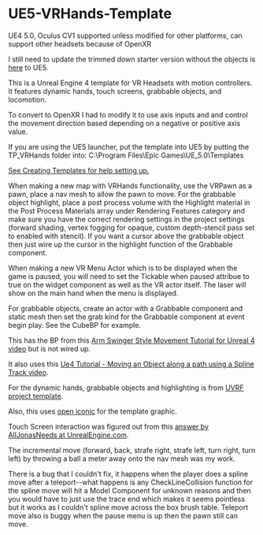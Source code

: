 # UE5-VRHands-Template

UE4 5.0, Oculus CV1 supported unless modified for other platforms, can support other headsets because of OpenXR


I still need to update the trimmed down starter version without the objects is <a href="https://github.com/DanielRBowen/UE4-VR-XPlatform-Menu" target="_blank">here</a> to UE5.

This is a Unreal Engine 4 template for VR Headsets with motion controllers. It features dynamic hands, touch screens, grabbable objects, and locomotion.

To convert to OpenXR I had to modify it to use axis inputs and and control the movement direction based depending on a negative or positive axis value.

If you are using the UE5 launcher, put the template into UE5 by putting the TP_VRHands folder into: 
C:\Program Files\Epic Games\UE_5.0\Templates

<a href="https://docs.unrealengine.com/en-US/Engine/Basics/Projects/CreatingTemplates" target="_blank">See Creating Templates for help setting up.</a>

When making a new map with VRHands functionality, use the VRPawn as a pawn, place a nav mesh to allow the pawn to move. For the grabbable object highlight, place a post process volume with the Highlight material in the Post Process Materials array under Rendering Features category and make sure you have the correct rendering settings in the project settings (forward shading, vertex fogging for opaque, custom depth-stencil pass set to enabled with stencil). If you want a cursor above the grabbable object then just wire up the cursor in the highlight function of the Grabbable component.

When making a new VR Menu Actor which is to be displayed when the game is paused, you will need to set the Tickable when paused attribue to true on the widget component as well as the VR actor itself. The laser will show on the main hand when the menu is displayed.

For grabbable objects, create an actor with a Grabbable component and static mesh then set the grab kind for the Grabbable component at event begin play. See the CubeBP for example.

This has the BP from this <a href="https://youtu.be/lMieSD_7nSg" target="_blank">Arm Swinger Style Movement Tutorial for Unreal 4 video</a> but is not wired up.

It also uses this <a href="https://youtu.be/bWXI91FdMtk" target="_blank">Ue4 Tutorial - Moving an Object along a path using a Spline Track video</a>.

For the dynamic hands, grabbable objects and highlighting is from <a href="https://forums.unrealengine.com/development-discussion/vr-ar-development/1381972-uvrf-handpresence-template-for-rift-vive-free-shooting-range-update-1-3-laser-interactions" target="_blank">UVRF project template</a>.

Also, this uses <a href="https://useiconic.com/icons/hand/" target="_blank">open iconic</a> for the template graphic.

Touch Screen interaction was figured out from this <a href="https://answers.unrealengine.com/questions/669917/vr-touch-screen-interaction.html" target="_blank">answer by AllJonasNeeds at UnrealEngine.com</a>.

The incremental move (forward, back, strafe right, strafe left, turn right, turn left) by throwing a ball a meter away onto the nav mesh was my work.

There is a bug that I couldn't fix, it happens when the player does a spline move after a teleport--what happens is any CheckLineCollision function for the spline move will hit a Model Component for unknown reasons and then you would have to just use the trace end which makes it seems pointless but it works as I couldn't spline move across the box brush table. Teleport move also is buggy when the pause menu is up then the pawn still can move.
